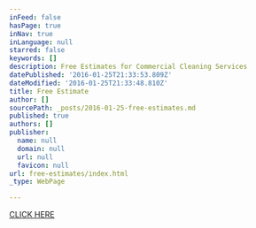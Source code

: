 ```yaml
---
inFeed: false
hasPage: true
inNav: true
inLanguage: null
starred: false
keywords: []
description: Free Estimates for Commercial Cleaning Services
datePublished: '2016-01-25T21:33:53.809Z'
dateModified: '2016-01-25T21:33:48.810Z'
title: Free Estimate
author: []
sourcePath: _posts/2016-01-25-free-estimates.md
published: true
authors: []
publisher:
  name: null
  domain: null
  url: null
  favicon: null
url: free-estimates/index.html
_type: WebPage

---
```

[CLICK HERE][0]

[0]: https://bbcommercialcleaning.wufoo.com/forms/mpzhjr21wwgcsu/